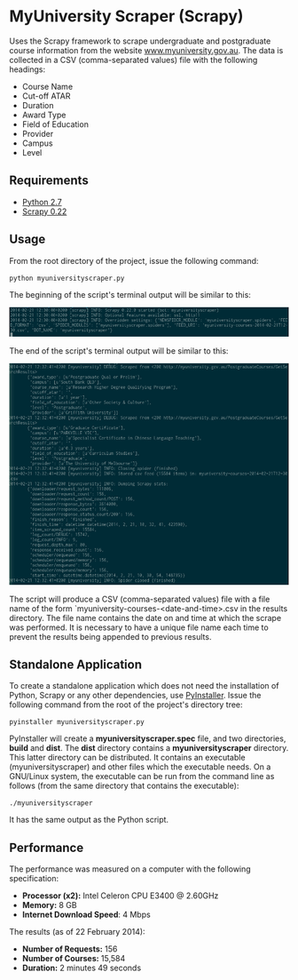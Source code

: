 # MyUniversity Scraper (Scrapy)

Uses the Scrapy framework to scrape undergraduate and postgraduate course information from the website www.myuniversity.gov.au. The data is collected in a CSV (comma-separated values) file with the following headings:

* Course Name
* Cut-off ATAR
* Duration
* Award Type
* Field of Education
* Provider
* Campus
* Level

## Requirements

* [Python 2.7](http://python.org/downloads/)
* [Scrapy 0.22](http://doc.scrapy.org/en/latest/intro/install.html)

## Usage

From the root directory of the project, issue the following command:

	python myuniversityscraper.py

The beginning of the script's terminal output will be similar to this:

![Screenshot of beginning of terminal output](images/beginning-of-terminal-output.png)

The end of the script's terminal output will be similar to this:

![Screenshot of end of terminal output](images/end-of-terminal-output.png)

The script will produce a CSV (comma-separated values) file with a file name of the form `myuniversity-courses-&lt;date-and-time&gt;.csv in the results directory. The file name contains the date on and time at which the scrape was performed. It is necessary to have a unique file name each time to prevent the results being appended to previous results.

## Standalone Application

To create a standalone application which does not need the installation of Python, Scrapy or any other dependencies, use [PyInstaller](http://pythonhosted.org/PyInstaller/#installing-using-pip). Issue the following command from the root of the project's directory tree:

	pyinstaller myuniversityscraper.py

PyInstaller will create a **myuniversityscraper.spec** file, and two directories, **build** and **dist**. The **dist** directory contains a **myuniversityscraper** directory. This latter directory can be distributed. It contains an executable (myuniversityscraper) and other files which the executable needs. On a GNU/Linux system, the executable can be run from the command line as follows (from the same directory that contains the executable):

	./myuniversityscraper

It has the same output as the Python script.

## Performance

The performance was measured on a computer with the following specification:

* __Processor (x2):__ Intel Celeron CPU E3400 @ 2.60GHz
* __Memory:__ 8 GB
* __Internet Download Speed__: 4 Mbps

The results (as of 22 February 2014):

* __Number of Requests:__ 156
* __Number of Courses:__ 15,584
* __Duration:__ 2 minutes 49 seconds